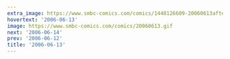 ```yaml
---
extra_image: https://www.smbc-comics.com/comics/1448126609-20060613after.png
hovertext: '2006-06-13'
image: https://www.smbc-comics.com/comics/20060613.gif
next: '2006-06-14'
prev: '2006-06-12'
title: '2006-06-13'
---
```

